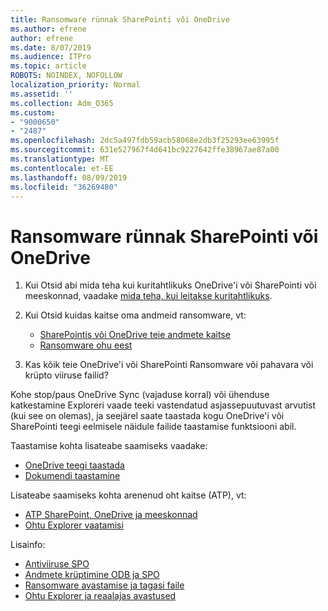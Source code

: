 ```yaml
---
title: Ransomware rünnak SharePointi või OneDrive
ms.author: efrene
author: efrene
ms.date: 8/07/2019
ms.audience: ITPro
ms.topic: article
ROBOTS: NOINDEX, NOFOLLOW
localization_priority: Normal
ms.assetid: ''
ms.collection: Adm_O365
ms.custom:
- "9000650"
- "2487"
ms.openlocfilehash: 2dc5a497fdb59acb58068e2db3f25293ee63995f
ms.sourcegitcommit: 631e527967f4d641bc9227642ffe38967ae87a00
ms.translationtype: MT
ms.contentlocale: et-EE
ms.lasthandoff: 08/09/2019
ms.locfileid: "36269480"
---
```

# <a name="ransomware-attack-in-sharepoint-or-onedrive"></a>Ransomware rünnak SharePointi või OneDrive

1.  Kui Otsid abi mida teha kui kuritahtlikuks OneDrive'i või SharePointi või meeskonnad, vaadake [mida teha, kui leitakse kuritahtlikuks](https://support.office.com/en-ie/article/what-to-do-when-a-malicious-file-is-found-in-sharepoint-online-onedrive-or-microsoft-teams-01e902ad-a903-4e0f-b093-1e1ac0c37ad2).
2. Kui Otsid kuidas kaitse oma andmeid ransomware, vt:
    - [SharePointis või OneDrive teie andmete kaitse](https://docs.microsoft.com/sharepoint/safeguarding-your-data) 
    - [Ransomware ohu eest](https://docs.microsoft.com/windows/security/threat-protection/intelligence/ransomware-malware)    

3.  Kas kõik teie OneDrive'i või SharePointi Ransomware või pahavara või krüpto viiruse failid? 

Kohe stop/paus OneDrive Sync (vajaduse korral) või ühenduse katkestamine Exploreri vaade teeki vastendatud asjassepuutuvast arvutist (kui see on olemas), ja seejärel saate taastada kogu OneDrive'i või SharePointi teegi eelmisele näidule failide taastamise funktsiooni abil. 

Taastamise kohta lisateabe saamiseks vaadake:

- [OneDrive teegi taastada](https://support.office.com/article/restore-your-onedrive-fa231298-759d-41cf-bcd0-25ac53eb8a150)
- [Dokumendi taastamine](https://support.office.com/article/restore-a-document-library-317791c3-8bd0-4dfd-8254-3ca90883d39a?ui=en-US&rs=en-US&ad=US)

Lisateabe saamiseks kohta arenenud oht kaitse (ATP), vt:
- [ATP SharePoint, OneDrive ja meeskonnad](https://docs.microsoft.com/en-us/office365/securitycompliance/atp-for-spo-odb-and-teams)
- [Ohtu Explorer vaatamisi](https://docs.microsoft.com/en-us/office365/securitycompliance/threat-explorer-views)

Lisainfo:

- [Antiviiruse SPO](https://docs.microsoft.com/en-us/office365/securitycompliance/virus-detection-in-spo)</br>
- [Andmete krüptimine ODB ja SPO](https://docs.microsoft.com/en-us/office365/securitycompliance/data-encryption-in-odb-and-spo)</br>
- [Ransomware avastamise ja tagasi faile](https://support.office.com/article/Ransomware-detection-and-recovering-your-files-0d90ec50-6bfd-40f4-acc7-b8c12c73637f)</br>
- [Ohtu Explorer ja reaalajas avastused](https://docs.microsoft.com/en-us/office365/securitycompliance/threat-explorer-views)